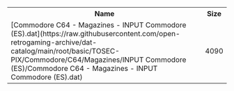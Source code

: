 <table>
<tr><th>Name</th><th>Size</th></tr>
<tr><td>[Commodore C64 - Magazines - INPUT Commodore (ES).dat](https://raw.githubusercontent.com/open-retrogaming-archive/dat-catalog/main/root/basic/TOSEC-PIX/Commodore/C64/Magazines/INPUT Commodore (ES)/Commodore C64 - Magazines - INPUT Commodore (ES).dat)</td><td>4090</td></tr>
</table>
